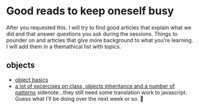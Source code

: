 # Good reads to keep oneself busy

After you requested this. I will try to find good articles that explain what we did and that answer questions you ask during the sessions. Things to pounder on and articles that give more background to what you're learning. I will add them in a themathical list with topics.

## objects

- [object basics](https://developer.mozilla.org/en-US/docs/Learn/JavaScript/Objects/Basics)
- [a lot of excercises on class, objects inheritance and a number of patterns](http://www.ntu.edu.sg/home/ehchua/programming/java/J3f_OOPExercises.html) sidenote...they still need some translation work to javascript. Guess what I'll be doing over the next week or so. 🎉